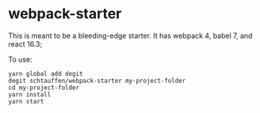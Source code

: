 # webpack-starter
This is meant to be a bleeding-edge starter. It has webpack 4, babel 7, and react 16.3;

To use:
```
yarn global add degit
degit schtauffen/webpack-starter my-project-folder
cd my-project-folder
yarn install
yarn start
```
